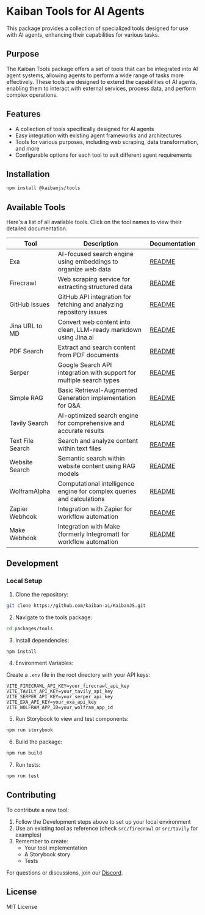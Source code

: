 # Kaiban Tools for AI Agents

This package provides a collection of specialized tools designed for use with AI agents, enhancing their capabilities for various tasks.

## Purpose

The Kaiban Tools package offers a set of tools that can be integrated into AI agent systems, allowing agents to perform a wide range of tasks more effectively. These tools are designed to extend the capabilities of AI agents, enabling them to interact with external services, process data, and perform complex operations.

## Features

- A collection of tools specifically designed for AI agents
- Easy integration with existing agent frameworks and architectures
- Tools for various purposes, including web scraping, data transformation, and more
- Configurable options for each tool to suit different agent requirements

## Installation

```bash
npm install @kaibanjs/tools
```

## Available Tools

Here's a list of all available tools. Click on the tool names to view their detailed documentation.

| Tool             | Description                                                            | Documentation                           |
| ---------------- | ---------------------------------------------------------------------- | --------------------------------------- |
| Exa              | AI-focused search engine using embeddings to organize web data         | [README](src/exa/README.md)             |
| Firecrawl        | Web scraping service for extracting structured data                    | [README](src/firecrawl/README.md)       |
| GitHub Issues    | GitHub API integration for fetching and analyzing repository issues    | [README](src/github-issues/README.md)   |
| Jina URL to MD   | Convert web content into clean, LLM-ready markdown using Jina.ai      | [README](src/jina-url-to-markdown/README.md) |
| PDF Search       | Extract and search content from PDF documents                          | [README](src/pdf-search/README.md)      |
| Serper           | Google Search API integration with support for multiple search types   | [README](src/serper/README.md)          |
| Simple RAG       | Basic Retrieval-Augmented Generation implementation for Q&A            | [README](src/simple-rag/README.md)      |
| Tavily Search    | AI-optimized search engine for comprehensive and accurate results      | [README](src/tavily/README.md)          |
| Text File Search | Search and analyze content within text files                           | [README](src/textfile-search/README.md) |
| Website Search   | Semantic search within website content using RAG models                | [README](src/website-search/README.md)  |
| WolframAlpha     | Computational intelligence engine for complex queries and calculations | [README](src/wolfram-alpha/README.md)   |
| Zapier Webhook   | Integration with Zapier for workflow automation                        | [README](src/zapier-webhook/README.md)  |
| Make Webhook     | Integration with Make (formerly Integromat) for workflow automation    | [README](src/make-webhook/README.md)    |

## Development

### Local Setup

1. Clone the repository:

```bash
git clone https://github.com/kaiban-ai/KaibanJS.git
```

2. Navigate to the tools package:

```bash
cd packages/tools
```

3. Install dependencies:

```bash
npm install
```

4. Environment Variables:

Create a `.env` file in the root directory with your API keys:

```env
VITE_FIRECRAWL_API_KEY=your_firecrawl_api_key
VITE_TAVILY_API_KEY=your_tavily_api_key
VITE_SERPER_API_KEY=your_serper_api_key
VITE_EXA_API_KEY=your_exa_api_key
VITE_WOLFRAM_APP_ID=your_wolfram_app_id
```

5. Run Storybook to view and test components:

```bash
npm run storybook
```

6. Build the package:

```bash
npm run build
```

7. Run tests:

```bash
npm run test
```

## Contributing

To contribute a new tool:

1. Follow the Development steps above to set up your local environment
2. Use an existing tool as reference (check `src/firecrawl` or `src/tavily` for examples)
3. Remember to create:
   - Your tool implementation
   - A Storybook story
   - Tests

For questions or discussions, join our [Discord](https://kaibanjs.com/discord).

## License

MIT License
